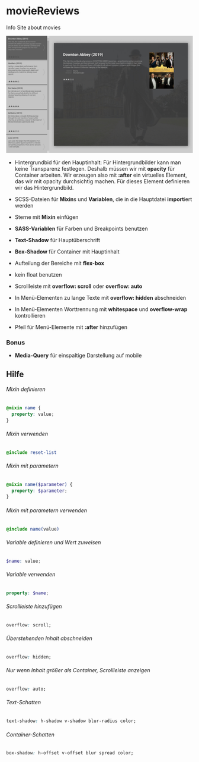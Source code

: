 # movieReviews
Info Site about movies

![Movie review site](drafts/movieReview.jpg "")

- Hintergrundbid für den Hauptinhalt:
Für Hintergrundbilder kann man keine Transparenz festlegen. Deshalb müssen wir mit **opacity** für Container arbeiten. Wir erzeugen also mit **:after** ein virtuelles Element, das wir mit opacity durchsichtig machen. Für dieses Element definieren wir das Hintergrundbild.

- SCSS-Dateien für **Mixin**s und **Variablen**, die in die Hauptdatei **import**iert werden
- Sterne mit **Mixin** einfügen
- **SASS-Variablen** für Farben und Breakpoints benutzen
- **Text-Shadow** für Hauptüberschrift
- **Box-Shadow** für Container mit Hauptinhalt
- Aufteilung der Bereiche mit **flex-box**
- kein float benutzen
- Scrollleiste mit **overflow: scroll** oder **overflow: auto**
- In Menü-Elementen zu lange Texte mit **overflow: hidden** abschneiden
- In Menü-Elementen Worttrennung mit **whitespace** und **overflow-wrap** kontrollieren
- Pfeil für Menü-Elemente mit **:after** hinzufügen

### Bonus
- **Media-Query** für einspaltige Darstellung auf mobile


## Hilfe
###### Mixin definieren
```scss
@mixin name {
  property: value;
}
```
###### Mixin verwenden
```scss
@include reset-list
```
###### Mixin mit parametern
```scss
@mixin name($parameter) {
  property: $parameter;
}
```
###### Mixin mit parametern verwenden
```scss
@include name(value)
```
###### Variable definieren und Wert zuweisen
```scss
$name: value;
```
###### Variable verwenden
```scss
property: $name;
```
###### Scrollleiste hinzufügen
```css
overflow: scroll;
```
###### Überstehenden Inhalt abschneiden
```css
overflow: hidden;
```
###### Nur wenn Inhalt größer als Container, Scrollleiste anzeigen
```css
overflow: auto;
```
###### Text-Schatten
```css
text-shadow: h-shadow v-shadow blur-radius color;
```
###### Container-Schatten
```css
box-shadow: h-offset v-offset blur spread color;
```
